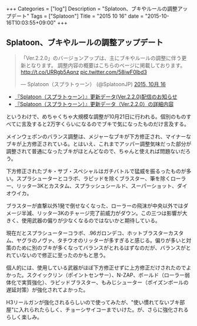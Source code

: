 +++
Categories = ["log"]
Description = "Splatoon、ブキやルールの調整アップデート"
Tags = ["Splatoon"]
Title = "2015 10 16"
date = "2015-10-16T10:03:55+09:00"
+++

## Splatoon、ブキやルールの調整アップデート

<blockquote class="twitter-tweet" lang="ja"><p lang="ja" dir="ltr">「Ver.2.2.0」のバージョンアップは、主にブキやルールの調整に伴う更新となります。&#10;調整内容の概要はこちらのページに掲載しております。&#10;<a href="http://t.co/URRgb5Aqnz">http://t.co/URRgb5Aqnz</a> <a href="http://t.co/58iwF0lbd3">pic.twitter.com/58iwF0lbd3</a></p>&mdash; Splatoon（スプラトゥーン） (@SplatoonJP) <a href="https://twitter.com/SplatoonJP/status/654842313298972672">2015, 10月 16</a></blockquote>
<script async src="//platform.twitter.com/widgets.js" charset="utf-8"></script>

* [『Splatoon（スプラトゥーン）』更新データ(Ver.2.2.0)配信のお知らせ](http://www.nintendo.co.jp/wiiu/agmj/update/)
* [『Splatoon（スプラトゥーン）』更新データ（Ver.2.2.0）の詳細内容](http://www.nintendo.co.jp/wiiu/agmj/update/index_220.html)

というわけで、めちゃくちゃ大規模な調整が10月21日に行われる。個別のものすべてに言及すると2万字くらいになるのでブキで気になったものだけ言及する。

メインウェポンのバランス調整は、メジャーなブキが下方修正され、マイナーなブキが上方修正されている。とはいえ、これまでアッパー調整気味だった部分が調整されて普通になったブキがほとんどなので、ちゃんと使えれば問題ないだろう。

下方修正されたブキ・サブ・スペシャルはガチバトルで猛威を振るったものが多い。スプラシューターとコラボ、ラピッドを除くブラスター、筆を除くローラー、リッター3Kとカスタム、スプラッシュシールド、スーパーショット、ダイオウイカ。

ブラスターが直撃以外1発で倒せなくなった、ローラーの飛沫が中央以外ではダメージ半減、リッター3Kのチャージ完了前威力がダウン。この三つは影響が大きく、使用武器の偏りが少なくなるのではないかと期待している。

現在だとスプラシューターコラボ、.96ガロンデコ、ホットブラスターカスタム、ヤグラのノヴァ、タチウオのリッターが多すぎると感じる。偏りが多いと対策のために別のブキが多くなってバランスがとれるはずなのだが、バランスがとれていないので修正に至ったのかもと思う。

個人的には、使用している武器がほぼ下方修正せずに上方修正だけされたのでよかった。スクイックリン（ポイントセンサー）、N-ZAP、ボールド（ローラー弱体化で実質強化）、ラピッドブラスター、もみじシューター（ポイズンボールの遅延対策）が強化されてよかった。

H3リールガンが強化されるらしいので使ってみたが、"使い慣れてないブキ部屋"に入れられたらしく、チョーシサイコーまでいけた。が、さらに強化されるらしく楽しみ。